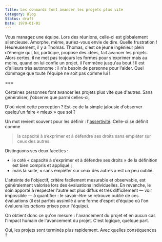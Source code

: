 ```yaml
---
Title: Les connards font avancer les projets plus vite
Category: Blog
Status: draft
Date: 1970-01-01
---
```


Vous managez une équipe. Lors des réunions, celle-ci est globalement silencieuse. Amorphe, même, auriez-vous
envie de dire. Quelle frustration ! Heureusement, il y a Thomas. Thomas, c'est ce jeune ingénieur plein
d'énergie qui, lui, participe, propose des idées, fait avancer les projets. Alors certes, il ne met pas
toujours les formes pour s'exprimer mais au moins, quand on lui confie un projet, il l'emmène jusqu'au bout !
Il est d'ailleurs très autonome : il n'a besoin de personne pour l'aider. Quel dommage que toute l'équipe ne
soit pas comme lui !

===

Certaines personnes font avancer les projets plus vite que d'autres. Sans généraliser, j'observe que parmi
celles-ci,

D'où vient cette perception ? Est-ce de la simple jalousie d'observer quelqu'un faire « mieux » que soi ?

Un mot revient souvent pour les définir : l'[assertivité](https://fr.wikipedia.org/wiki/Assertivit%C3%A9).
Celle-ci se définit comme

> la capacité à s’exprimer et à défendre ses droits sans empiéter sur ceux des autres.

Distinguons ses deux facettes :

* le coté « capacité à s’exprimer et à défendre ses droits » de la définition est bien compris et appliqué ;
* mais la suite, « sans empiéter sur ceux des autres » est un peu oublié.

L'atteinte de l'objectif, critère facilement mesurable et observable, est généralement valorisé lors des
évaluations individuelles. En revanche, le soin apporté à respecter l'autre est plus diffus et très difficilement —
voir impossible — à quantifier : le savoir-être se retrouve oublié de ces évaluations (il est parfois assimilé à une
forme d'esprit d'équipe où l'on évaluera les _actions_ prises pour l'équipe).

On obtient donc ce qu'on mesure : l'avancement du projet et en aucun cas l'impact humain de l'avancement du projet.
C'est logique, quelque part.

Oui, les projets sont terminés plus rapidement. Avec quelles conséquences ?
